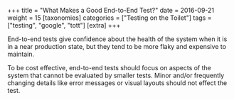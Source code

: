 +++
title = "What Makes a Good End-to-End Test?"
date = 2016-09-21
weight = 15
[taxonomies]
categories = ["Testing on the Toilet"]
tags = ["testing", "google", "tott"]
[extra]
+++

End-to-end tests give confidence about the health of the system when it is in a near production
state, but they tend to be more flaky and expensive to maintain.

To be cost effective, end-to-end tests should focus on aspects of the system that cannot be
evaluated by smaller tests. Minor and/or frequently changing details like error messages or visual
layouts should not effect the test.